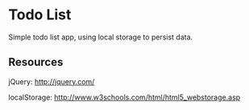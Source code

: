 # Todo List

Simple todo list app, using local storage to persist data.

## Resources

jQuery: http://jquery.com/

localStorage: http://www.w3schools.com/html/html5_webstorage.asp

